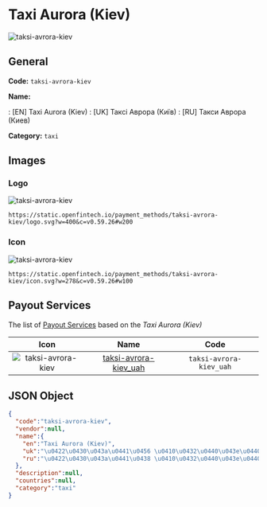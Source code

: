 
# Taxi Aurora (Kiev) 
![taksi-avrora-kiev](https://static.openfintech.io/payment_methods/taksi-avrora-kiev/logo.svg?w=400&c=v0.59.26#w200)  

## General 
**Code:** `taksi-avrora-kiev` 
 
**Name:** 
 
:	[EN] Taxi Aurora (Kiev) 
:	[UK] Таксі Аврора (Київ) 
:	[RU] Такси Аврора (Киев) 
 
**Category:** `taxi` 
 

## Images 

### Logo 
![taksi-avrora-kiev](https://static.openfintech.io/payment_methods/taksi-avrora-kiev/logo.svg?w=400&c=v0.59.26#w200)  

```
https://static.openfintech.io/payment_methods/taksi-avrora-kiev/logo.svg?w=400&c=v0.59.26#w200
```  

### Icon 
![taksi-avrora-kiev](https://static.openfintech.io/payment_methods/taksi-avrora-kiev/icon.svg?w=278&c=v0.59.26#w100)  

```
https://static.openfintech.io/payment_methods/taksi-avrora-kiev/icon.svg?w=278&c=v0.59.26#w100
```  

## Payout Services 
 
The list of [Payout Services](/payout-services/) based on the _Taxi Aurora (Kiev)_ 

|Icon|Name|Code| 
|:---:|:---:|:---:| 
|![taksi-avrora-kiev](https://static.openfintech.io/payout_methods/taksi-avrora-kiev/icon.svg?w=278&c=v0.59.26#w40) |[taksi-avrora-kiev_uah](/payout-services/taksi-avrora-kiev_uah/)|`taksi-avrora-kiev_uah`| 
 

## JSON Object 

```json
{
  "code":"taksi-avrora-kiev",
  "vendor":null,
  "name":{
    "en":"Taxi Aurora (Kiev)",
    "uk":"\u0422\u0430\u043a\u0441\u0456 \u0410\u0432\u0440\u043e\u0440\u0430 (\u041a\u0438\u0457\u0432)",
    "ru":"\u0422\u0430\u043a\u0441\u0438 \u0410\u0432\u0440\u043e\u0440\u0430 (\u041a\u0438\u0435\u0432)"
  },
  "description":null,
  "countries":null,
  "category":"taxi"
}
```  
